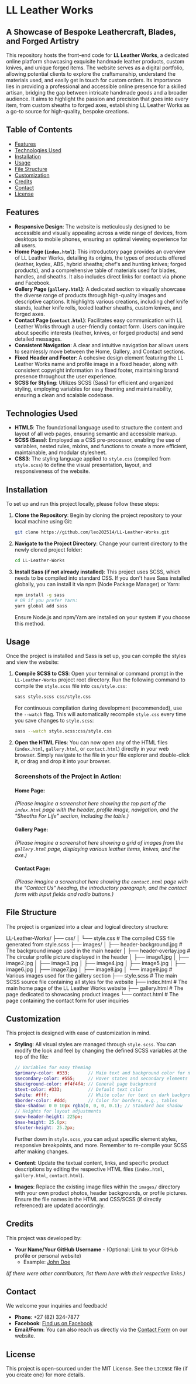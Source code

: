 # LL Leather Works

## A Showcase of Bespoke Leathercraft, Blades, and Forged Artistry

This repository hosts the front-end code for **LL Leather Works**, a dedicated online platform showcasing exquisite handmade leather products, custom knives, and unique forged items. The website serves as a digital portfolio, allowing potential clients to explore the craftsmanship, understand the materials used, and easily get in touch for custom orders. Its importance lies in providing a professional and accessible online presence for a skilled artisan, bridging the gap between intricate handmade goods and a broader audience. It aims to highlight the passion and precision that goes into every item, from custom sheaths to forged axes, establishing LL Leather Works as a go-to source for high-quality, bespoke creations.

## Table of Contents

-   [Features](#features)
-   [Technologies Used](#technologies-used)
-   [Installation](#installation)
-   [Usage](#usage)
-   [File Structure](#file-structure)
-   [Customization](#customization)
-   [Credits](#credits)
-   [Contact](#contact)
-   [License](#license)

## Features

-   **Responsive Design**: The website is meticulously designed to be accessible and visually appealing across a wide range of devices, from desktops to mobile phones, ensuring an optimal viewing experience for all users.
-   **Home Page (`index.html`)**: This introductory page provides an overview of LL Leather Works, detailing its origins, the types of products offered (leather, kydex, ABS, hybrid sheaths; chef's and hunting knives; forged products), and a comprehensive table of materials used for blades, handles, and sheaths. It also includes direct links for contact via phone and Facebook.
-   **Gallery Page (`gallery.html`)**: A dedicated section to visually showcase the diverse range of products through high-quality images and descriptive captions. It highlights various creations, including chef knife stands, leather knife rolls, tooled leather sheaths, custom knives, and forged axes.
-   **Contact Page (`contact.html`)**: Facilitates easy communication with LL Leather Works through a user-friendly contact form. Users can inquire about specific interests (leather, knives, or forged products) and send detailed messages.
-   **Consistent Navigation**: A clear and intuitive navigation bar allows users to seamlessly move between the Home, Gallery, and Contact sections.
-   **Fixed Header and Footer**: A cohesive design element featuring the LL Leather Works name and profile image in a fixed header, along with consistent copyright information in a fixed footer, maintaining brand presence throughout the user experience.
-   **SCSS for Styling**: Utilizes SCSS (Sass) for efficient and organized styling, employing variables for easy theming and maintainability, ensuring a clean and scalable codebase.

## Technologies Used

-   **HTML5**: The foundational language used to structure the content and layout of all web pages, ensuring semantic and accessible markup.
-   **SCSS (Sass)**: Employed as a CSS pre-processor, enabling the use of variables, nested rules, mixins, and functions to create a more efficient, maintainable, and modular stylesheet.
-   **CSS3**: The styling language applied to `style.css` (compiled from `style.scss`) to define the visual presentation, layout, and responsiveness of the website.

## Installation

To set up and run this project locally, please follow these steps:

1.  **Clone the Repository**:
    Begin by cloning the project repository to your local machine using Git:
    ```bash
    git clone https://github.com/leo202514/LL-Leather-Works.git
    ```
   
2.  **Navigate to the Project Directory**:
    Change your current directory to the newly cloned project folder:
    ```bash
    cd LL-Leather-Works
    ```

3.  **Install Sass (if not already installed)**:
    This project uses SCSS, which needs to be compiled into standard CSS. If you don't have Sass installed globally, you can install it via npm (Node Package Manager) or Yarn:
    ```bash
    npm install -g sass
    # OR if you prefer Yarn:
    yarn global add sass
    ```
    Ensure Node.js and npm/Yarn are installed on your system if you choose this method.

## Usage

Once the project is installed and Sass is set up, you can compile the styles and view the website:

1.  **Compile SCSS to CSS**:
    Open your terminal or command prompt in the `LL-Leather-Works` project root directory. Run the following command to compile the `style.scss` file into `css/style.css`:
    ```bash
    sass style.scss css/style.css
    ```
    For continuous compilation during development (recommended), use the `--watch` flag. This will automatically recompile `style.css` every time you save changes to `style.scss`:
    ```bash
    sass --watch style.scss:css/style.css
    ```

2.  **Open the HTML Files**:
    You can now open any of the HTML files (`index.html`, `gallery.html`, or `contact.html`) directly in your web browser. Simply navigate to the file in your file explorer and double-click it, or drag and drop it into your browser.

    ### Screenshots of the Project in Action:

    #### Home Page:
    *(Please imagine a screenshot here showing the top part of the `index.html` page with the header, profile image, navigation, and the "Sheaths For Life" section, including the table.)*

    #### Gallery Page:
    *(Please imagine a screenshot here showing a grid of images from the `gallery.html` page, displaying various leather items, knives, and the axe.)*

    #### Contact Page:
    *(Please imagine a screenshot here showing the `contact.html` page with the "Contact Us" heading, the introductory paragraph, and the contact form with input fields and radio buttons.)*

## File Structure

The project is organized into a clear and logical directory structure:

LL-Leather-Works/
├── css/
│   └── style.css          # The compiled CSS file generated from style.scss
├── images/
│   ├── header-background.jpg # The background image used in the main header
│   ├── header-overlay.jpg # The circular profile picture displayed in the header
│   ├── image1.jpg
│   ├── image2.jpg
│   ├── image3.jpg
│   ├── image4.jpg
│   ├── image5.jpg
│   ├── image6.jpg
│   ├── image7.jpg
│   ├── image8.jpg
│   └── image9.jpg         # Various images used for the gallery section
├── style.scss             # The main SCSS source file containing all styles for the website
├── index.html             # The main home page of the LL Leather Works website
├── gallery.html           # The page dedicated to showcasing product images
└── contact.html           # The page containing the contact form for user inquiries


## Customization

This project is designed with ease of customization in mind.

-   **Styling**: All visual styles are managed through `style.scss`. You can modify the look and feel by changing the defined SCSS variables at the top of the file:
    ```scss
    // Variables for easy theming
    $primary-color: #333;       // Main text and background color for navigation/footer
    $secondary-color: #555;     // Hover states and secondary elements
    $background-color: #f4f4f4; // General page background
    $text-color: #333;          // Default text color
    $white: #fff;               // White color for text on dark backgrounds
    $border-color: #ddd;        // Color for borders, e.g., tables
    $box-shadow: 0 0 10px rgba(0, 0, 0, 0.1); // Standard box shadow
    // Heights for layout adjustments
    $new-header-height: 225px;
    $nav-height: 25.6px;
    $footer-height: 25.2px;
    ```
    Further down in `style.scss`, you can adjust specific element styles, responsive breakpoints, and more. Remember to re-compile your SCSS after making changes.

-   **Content**: Update the textual content, links, and specific product descriptions by editing the respective HTML files (`index.html`, `gallery.html`, `contact.html`).

-   **Images**: Replace the existing image files within the `images/` directory with your own product photos, header backgrounds, or profile pictures. Ensure the file names in the HTML and CSS/SCSS (if directly referenced) are updated accordingly.

## Credits

This project was developed by:

* **Your Name/Your GitHub Username** - (Optional: Link to your GitHub profile or personal website)
    * Example: [John Doe](https://github.com/johndoe)

*(If there were other contributors, list them here with their respective links.)*

## Contact

We welcome your inquiries and feedback!

-   **Phone**: +27 (82) 324-7877
-   **Facebook**: [Find us on Facebook](https://www.facebook.com/share/1BaDvmUEWd/)
-   **Email/Form**: You can also reach us directly via the [Contact Form](contact.html) on our website.

## License

This project is open-sourced under the MIT License. See the `LICENSE` file (if you create one) for more details.

